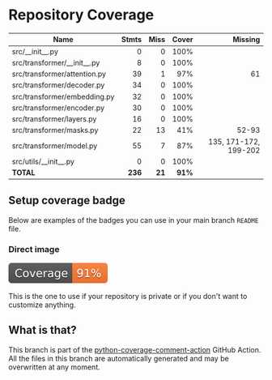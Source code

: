 # Repository Coverage



| Name                            |    Stmts |     Miss |   Cover |   Missing |
|-------------------------------- | -------: | -------: | ------: | --------: |
| src/\_\_init\_\_.py             |        0 |        0 |    100% |           |
| src/transformer/\_\_init\_\_.py |        8 |        0 |    100% |           |
| src/transformer/attention.py    |       39 |        1 |     97% |        61 |
| src/transformer/decoder.py      |       34 |        0 |    100% |           |
| src/transformer/embedding.py    |       32 |        0 |    100% |           |
| src/transformer/encoder.py      |       30 |        0 |    100% |           |
| src/transformer/layers.py       |       16 |        0 |    100% |           |
| src/transformer/masks.py        |       22 |       13 |     41% |     52-93 |
| src/transformer/model.py        |       55 |        7 |     87% |135, 171-172, 199-202 |
| src/utils/\_\_init\_\_.py       |        0 |        0 |    100% |           |
|                       **TOTAL** |  **236** |   **21** | **91%** |           |


## Setup coverage badge

Below are examples of the badges you can use in your main branch `README` file.

### Direct image

[![Coverage badge](https://github.com/Alexander-Nestor-Bergmann/pytorch-transformer-demo/raw/python-coverage-comment-action-data/badge.svg)](https://github.com/Alexander-Nestor-Bergmann/pytorch-transformer-demo/tree/python-coverage-comment-action-data)

This is the one to use if your repository is private or if you don't want to customize anything.



## What is that?

This branch is part of the
[python-coverage-comment-action](https://github.com/marketplace/actions/python-coverage-comment)
GitHub Action. All the files in this branch are automatically generated and may be
overwritten at any moment.